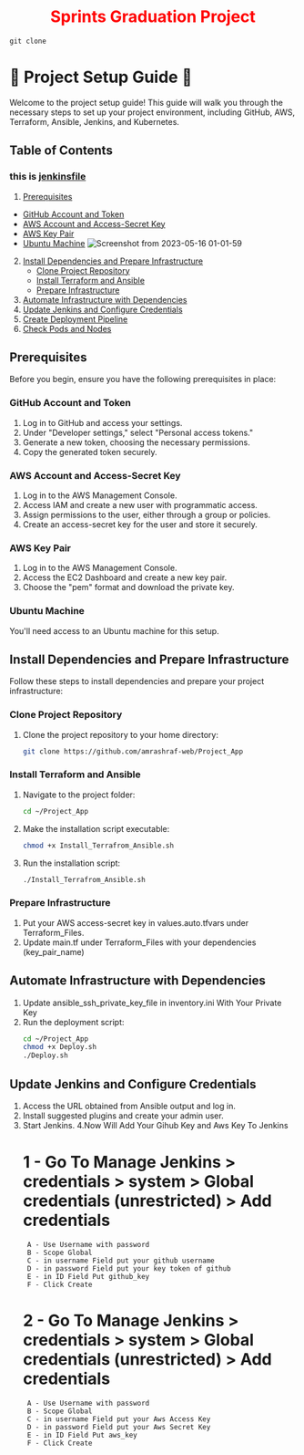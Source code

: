 <div align="center">
  <h1 style="color: red;"> Sprints Graduation Project</h1>
</div>

```
git clone
```
# :star_struck: Project Setup Guide :star_struck:

Welcome to the project setup guide! This guide will walk you through the necessary steps to set up your project environment, including GitHub, AWS, Terraform, Ansible, Jenkins, and Kubernetes.

## Table of Contents
### this is [jenkinsfile](https://github.com/amrashraf-web/Project_App/blob/master/Jenkinsfile)
1. [Prerequisites](#prerequisites)
- [GitHub Account and Token](#github-account-and-token)
- [AWS Account and Access-Secret Key](#aws-account-and-access-secret-key)
- [AWS Key Pair](#aws-key-pair)
- [Ubuntu Machine](#ubuntu-machine)
![Screenshot from 2023-05-16 01-01-59](https://github.com/amrashraf-web/Project_App/assets/128842547/95237572-33ca-4aff-9318-2631baed9a8d)

2. [Install Dependencies and Prepare Infrastructure](#install-dependencies-and-prepare-infrastructure)
    - [Clone Project Repository](#clone-project-repository)
    - [Install Terraform and Ansible](#install-terraform-and-ansible)
    - [Prepare Infrastructure](#prepare-infrastructure)
3. [Automate Infrastructure with Dependencies](#automate-infrastructure-with-dependencies)
4. [Update Jenkins and Configure Credentials](#update-jenkins-and-configure-credentials)
5. [Create Deployment Pipeline](#create-deployment-pipeline)
6. [Check Pods and Nodes](#check-pods-and-nodes)

## Prerequisites

Before you begin, ensure you have the following prerequisites in place:

### GitHub Account and Token

1. Log in to GitHub and access your settings.
2. Under "Developer settings," select "Personal access tokens."
3. Generate a new token, choosing the necessary permissions.
4. Copy the generated token securely.

### AWS Account and Access-Secret Key

1. Log in to the AWS Management Console.
2. Access IAM and create a new user with programmatic access.
3. Assign permissions to the user, either through a group or policies.
4. Create an access-secret key for the user and store it securely.

### AWS Key Pair

1. Log in to the AWS Management Console.
2. Access the EC2 Dashboard and create a new key pair.
3. Choose the "pem" format and download the private key.

### Ubuntu Machine

You'll need access to an Ubuntu machine for this setup.

## Install Dependencies and Prepare Infrastructure

Follow these steps to install dependencies and prepare your project infrastructure:

### Clone Project Repository

1. Clone the project repository to your home directory:

   ```sh
   git clone https://github.com/amrashraf-web/Project_App
   
### Install Terraform and Ansible
1. Navigate to the project folder:
    ```sh
    cd ~/Project_App
2. Make the installation script executable:
    ```sh
    chmod +x Install_Terrafrom_Ansible.sh
3. Run the installation script:
    ```sh
    ./Install_Terrafrom_Ansible.sh
### Prepare Infrastructure
1. Put your AWS access-secret key in values.auto.tfvars under Terraform_Files.
2. Update main.tf under Terraform_Files with your dependencies (key_pair_name)
   
## Automate Infrastructure with Dependencies
1. Update ansible_ssh_private_key_file in inventory.ini With Your Private Key
2. Run the deployment script:
    ```sh
    cd ~/Project_App
    chmod +x Deploy.sh
    ./Deploy.sh

## Update Jenkins and Configure Credentials
1. Access the URL obtained from Ansible output and log in.
2. Install suggested plugins and create your admin user.
3. Start Jenkins.
4.Now Will Add Your Gihub Key and Aws Key To Jenkins
   # 1 -  Go To Manage Jenkins > credentials > system > Global credentials (unrestricted) > Add credentials
        A - Use Username with password
        B - Scope Global
        C - in username Field put your github username
        D - in password Field put your key token of github
        E - in ID Field Put github_key
        F - Click Create
   # 2 - Go To Manage Jenkins > credentials > system > Global credentials (unrestricted) > Add credentials
        A - Use Username with password
        B - Scope Global
        C - in username Field put your Aws Access Key
        D - in password Field put your Aws Secret Key
        E - in ID Field Put aws_key
        F - Click Create
